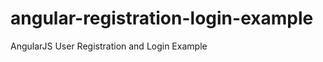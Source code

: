 angular-registration-login-example
==============================

AngularJS User Registration and Login Example


